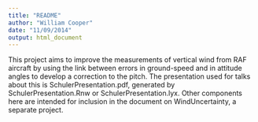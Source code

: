 ```yaml
---
title: "README"
author: "William Cooper"
date: "11/09/2014"
output: html_document
---
```


This project aims to improve the measurements of vertical wind from RAF aircraft by using the link between errors in ground-speed and in attitude angles to develop a correction to the pitch. The presentation used for talks about this is SchulerPresentation.pdf, generated by SchulerPresentation.Rnw or SchulerPresentation.lyx. Other components here are intended for inclusion in the document on WindUncertainty, a separate project.
